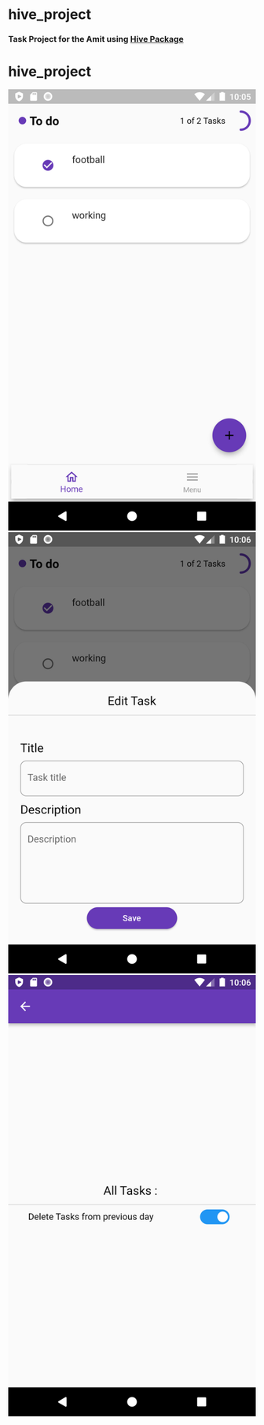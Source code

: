# hive_project

### Task Project for the Amit using [Hive Package](https://pub.dev/packages/hive)   

# hive_project
<p align="center" width="120" height="120">
  <img src= "https://raw.githubusercontent.com/NovairMikhail14/hive_project/master/asset_markdown/HomePage.png">
  <img src= "https://raw.githubusercontent.com/NovairMikhail14/hive_project/master/asset_markdown/Edit.png">
  <img src= "https://raw.githubusercontent.com/NovairMikhail14/hive_project/master/asset_markdown/Sitting.png">
</p>
